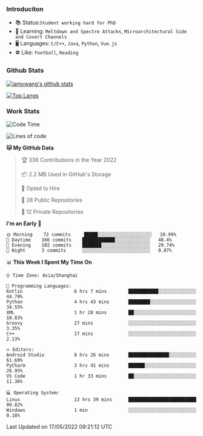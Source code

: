 ### Introduciton

- 📚 Status:`Student working hard for PhD`
- 🔎 Learning: `Meltdown and Spectre Attacks`, `Microarchitectural Side and Covert Channels`
- 🖥️ Languages: `C/C++`, `Java`, `Python`, `Vue.js`
- ⚽ Like: `Football`, `Reading`

### Github Stats

[![iamywang's github stats](https://github-readme-stats.vercel.app/api?username=iamywang&count_private=true&show_icons=true)]()

[![Top Langs](https://github-readme-stats.vercel.app/api/top-langs/?username=iamywang&layout=compact)]()

### Work Stats

<!--START_SECTION:waka-->
![Code Time](http://img.shields.io/badge/Code%20Time-322%20hrs%202%20mins-blue)

![Lines of code](https://img.shields.io/badge/From%20Hello%20World%20I%27ve%20Written--40%20Thousand%20lines%20of%20code-blue)

**🐱 My GitHub Data** 

> 🏆 336 Contributions in the Year 2022
 > 
> 📦 2.2 MB Used in GitHub's Storage 
 > 
> 💼 Opted to Hire
 > 
> 📜 28 Public Repositories 
 > 
> 🔑 12 Private Repositories  
 > 
**I'm an Early 🐤** 

```text
🌞 Morning    72 commits     █████░░░░░░░░░░░░░░░░░░░░   20.99% 
🌆 Daytime    166 commits    ████████████░░░░░░░░░░░░░   48.4% 
🌃 Evening    102 commits    ███████░░░░░░░░░░░░░░░░░░   29.74% 
🌙 Night      3 commits      ░░░░░░░░░░░░░░░░░░░░░░░░░   0.87%

```


📊 **This Week I Spent My Time On** 

```text
⌚︎ Time Zone: Asia/Shanghai

💬 Programming Languages: 
Kotlin                   6 hrs 7 mins        ███████████░░░░░░░░░░░░░░   44.79% 
Python                   4 hrs 43 mins       ████████░░░░░░░░░░░░░░░░░   34.55% 
XML                      1 hr 28 mins        ██░░░░░░░░░░░░░░░░░░░░░░░   10.83% 
Groovy                   27 mins             ░░░░░░░░░░░░░░░░░░░░░░░░░   3.35% 
C++                      17 mins             ░░░░░░░░░░░░░░░░░░░░░░░░░   2.13%

🔥 Editors: 
Android Studio           8 hrs 26 mins       ███████████████░░░░░░░░░░   61.69% 
PyCharm                  3 hrs 41 mins       ██████░░░░░░░░░░░░░░░░░░░   26.95% 
VS Code                  1 hr 33 mins        ██░░░░░░░░░░░░░░░░░░░░░░░   11.36%

💻 Operating System: 
Linux                    13 hrs 39 mins      █████████████████████████   99.82% 
Windows                  1 min               ░░░░░░░░░░░░░░░░░░░░░░░░░   0.18%

```


 Last Updated on 17/05/2022 09:21:12 UTC
<!--END_SECTION:waka-->
